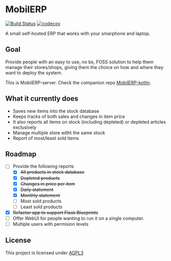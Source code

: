 # MobilERP

[![Build Status](https://travis-ci.org/eligiobz/mobilerp-server.svg?branch=master)](https://travis-ci.org/eligiobz/mobilerp-server) [![codecov](https://codecov.io/gh/eligiobz/mobilerp-server/branch/master/graph/badge.svg)](https://codecov.io/gh/eligiobz/mobilerp-server)


A small self-hosted ERP that works with your smarphone and laptop.

## Goal

Provide people with an easy to use, no bs, FOSS solution to help them manage their stores/shops, giving them the choice on how and where they want to deploy the system.


This is MobilERP-server. Check the companion repo [MobilERP-kotlin][1].

## What it currently does

* Saves new items into the stock database 
* Keeps tracks of both sales and changes in item price
* It also reports all items on stock (including depleted) or depleted articles exclusively
* Manage multiple store witht the same stock
* Report of most/least sold items

## Roadmap

- [ ] Provide the following reports
	- [x] ~~All products in stock database~~
	- [x] ~~Depleted products~~
	- [X] ~~Changes in price per item~~
	- [X] ~~Daily statement~~
	- [X] ~~Monthly statement~~
	- [ ] Most sold products
	- [ ] Least sold products
- [X] ~~Refactor app to support Flask Blueprints~~
- [ ] Offer WebUI for people wanting to run it on a single computer.
- [ ] Multiple users with permision levels

## License

This project is licensed under [AGPL3][2]

[1]: https://github.com/eligiobz/mobilerp-kotlin
[2]: LICENSE.md